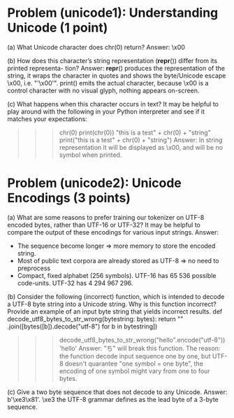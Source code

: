 # Problem (unicode1): Understanding Unicode (1 point)

(a) What Unicode character does chr(0) return?
Answer: \x00

(b) How does this character’s string representation (__repr__()) differ from its printed representa-
tion?
Answer: __repr__() produces the representation of the string, it wraps the character in quotes and shows
the byte/Unicode escape \x00, i.e. "'\x00'". print() emits the actual character, because \x00
is a control character with no visual glyph, nothing appears on-screen.

(c) What happens when this character occurs in text? It may be helpful to play around with the
following in your Python interpreter and see if it matches your expectations:
>>> chr(0)
>>> print(chr(0))
>>> "this is a test" + chr(0) + "string"
>>> print("this is a test" + chr(0) + "string")
Answer: In string representation it will be displayed as \x00, and will be no symbol when printed.


# Problem (unicode2): Unicode Encodings (3 points)

(a) What are some reasons to prefer training our tokenizer on UTF-8 encoded bytes, rather than
UTF-16 or UTF-32? It may be helpful to compare the output of these encodings for various
input strings.
Answer:
 - The sequence become longer => more memory to store the encoded string.
 - Most of public text corpora are already stored as UTF-8 => no need to preprocess
 - Compact, fixed alphabet (256 symbols). UTF-16 has 65 536 possible code-units. UTF-32 has 4 294 967 296.

(b) Consider the following (incorrect) function, which is intended to decode a UTF-8 byte string into
a Unicode string. Why is this function incorrect? Provide an example of an input byte string
that yields incorrect results.
def decode_utf8_bytes_to_str_wrong(bytestring: bytes):
return ""
.join([bytes([b]).decode("utf-8") for b in bytestring])
>>> decode_utf8_bytes_to_str_wrong("hello".encode("utf-8"))
'hello'
Answer: "ち" will break this function. The reason: the function decode input sequence one by one, but UTF-8
doesn't quarantee "one symbol = one byte", the encoding of one symbol might vary from one to four bytes.

(c) Give a two byte sequence that does not decode to any Unicode.
Answer: b'\xe3\x81'. \xe3 the UTF-8 grammar defines as the lead byte of a 3-byte sequence.
